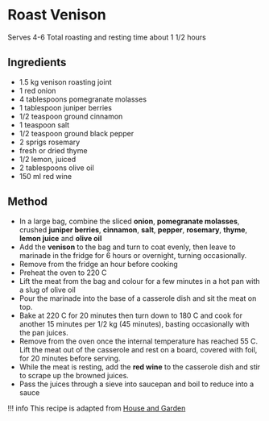 # Roast Venison

Serves 4-6
Total roasting and resting time about 1 1/2 hours

## Ingredients

* 1.5 kg venison roasting joint
* 1 red onion
* 4 tablespoons pomegranate molasses
* 1 tablespoon juniper berries
* 1/2 teaspoon ground cinnamon
* 1 teaspoon salt
* 1/2 teaspoon ground black pepper
* 2 sprigs rosemary
* fresh or dried thyme
* 1/2 lemon, juiced
* 2 tablespoons olive oil
* 150 ml red wine

## Method

* In a large bag, combine the sliced  __onion__, __pomegranate molasses__, crushed __juniper berries__, __cinnamon__, __salt__, __pepper__, __rosemary__, __thyme__, __lemon juice__ and __olive oil__
* Add the __venison__ to the bag and turn to coat evenly, then leave to marinade in the fridge for 6 hours or overnight, turning occasionally.
* Remove from the fridge an hour before cooking
* Preheat the oven to 220 C
* Lift the meat from the bag and colour for a few minutes in a hot pan with a slug of olive oil
* Pour the marinade into the base of a casserole dish and sit the meat on top.
* Bake at 220 C for 20 minutes then turn down to 180 C and cook for another 15 minutes per 1/2 kg (45 minutes), basting occasionally with the pan juices.
* Remove from the oven once the internal temperature has reached 55 C. Lift the meat out of the casserole and rest on a board, covered with foil, for 20 minutes before serving.
* While the meat is resting, add the __red wine__ to the casserole dish and stir to scrape up the browned juices.
* Pass the juices through a sieve into saucepan and boil to reduce into a sauce

!!! info
    This recipe is adapted from [House and Garden](https://www.houseandgarden.co.uk/recipe/roast-venison)

